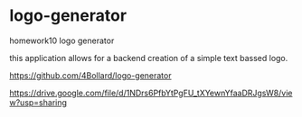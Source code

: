 # logo-generator
homework10 logo generator

this application allows for a backend creation of a simple text bassed logo.


https://github.com/4Bollard/logo-generator


https://drive.google.com/file/d/1NDrs6PfbYtPgFU_tXYewnYfaaDRJgsW8/view?usp=sharing